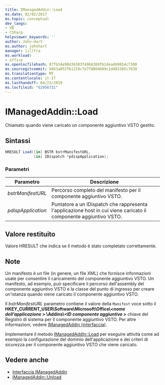 ```yaml
---
title: IManagedAddin::Load
ms.date: 02/02/2017
ms.topic: conceptual
dev_langs:
- VB
- CSharp
helpviewer_keywords: ''
author: John-Hart
ms.author: johnhart
manager: jillfra
ms.workload:
- office
ms.openlocfilehash: 87fb34e90d36383f49b6369fb1dea4b9854c7300
ms.sourcegitcommit: 94b3a052fb1229c7e7f8804b09c1d403385c7630
ms.translationtype: MT
ms.contentlocale: it-IT
ms.lasthandoff: 04/23/2019
ms.locfileid: "62956731"
---
```

# <a name="imanagedaddinload"></a>IManagedAddin::Load
  Chiamato quando viene caricato un componente aggiuntivo VSTO gestito.

## <a name="syntax"></a>Sintassi

```csharp
HRESULT Load([in] BSTR bstrManifestURL,
             [in] IDispatch *pdispApplication);
```

### <a name="parameters"></a>Parametri

|Parametro|Descrizione|
|---------------|-----------------|
|*bstrManifestURL*|Percorso completo del manifesto per il componente aggiuntivo VSTO.|
|*pdispApplication*|Puntatore a un IDispatch che rappresenta l'applicazione host in cui viene caricato il componente aggiuntivo VSTO.|

## <a name="return-value"></a>Valore restituito
 Valore HRESULT che indica se il metodo è stato completato correttamente.

## <a name="remarks"></a>Note
 Un manifesto è un file (in genere, un file XML) che fornisce informazioni usate per consentire il caricamento del componente aggiuntivo VSTO. Un manifesto, ad esempio, può specificare il percorso dell'assembly del componente aggiuntivo VSTO e la classe del punto di ingresso per creare un'istanza quando viene caricato il componente aggiuntivo VSTO.

 Il *bstrManifestURL* parametro contiene il valore della `Manifest` voce sotto il **HKEY_CURRENT_USER\Software\Microsoft\Office\\_\<nome dell'applicazione >_ \Addins\\_\<ID componente aggiuntivo >_**  chiave del Registro di sistema per il componente aggiuntivo VSTO. Per altre informazioni, vedere [IManagedAddin (interfaccia)](../vsto/imanagedaddin-interface.md).

 Implementare il metodo [IManagedAddIn::Load](../vsto/imanagedaddin-load.md) per eseguire attività come ad esempio la configurazione del dominio dell'applicazione e dei criteri di sicurezza per il componente aggiuntivo VSTO che viene caricato.

## <a name="see-also"></a>Vedere anche
- [Interfaccia IManagedAddin](../vsto/imanagedaddin-interface.md)
- [IManagedAddin::Unload](../vsto/imanagedaddin-unload.md)
